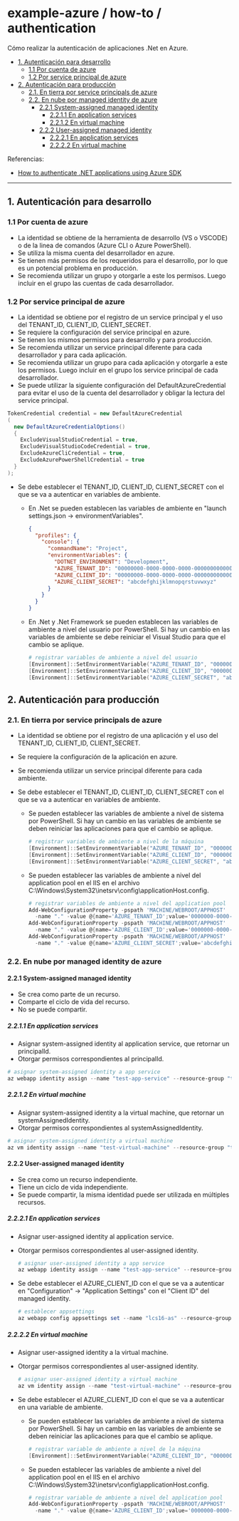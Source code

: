 # example-azure / how-to / authentication

Cómo realizar la autenticación de aplicaciones .Net en Azure.

- [1. Autenticación para desarrollo](#1-autenticación-para-desarrollo)
  - [1.1 Por cuenta de azure](#11-por-cuenta-de-azure)
  - [1.2 Por service principal de azure](#12-por-service-principal-de-azure)
- [2. Autenticación para producción](#2-autenticación-para-producción)
  - [2.1. En tierra por service principals de azure](#21-en-tierra-por-service-principals-de-azure)
  - [2.2. En nube por managed identity de azure](#22-en-nube-por-managed-identity-de-azure)
    - [2.2.1 System-assigned managed identity](#221-system-assigned-managed-identity)
      - [2.2.1.1 En application services](#2211-en-application-services)
      - [2.2.1.2 En virtual machine](#2212-en-virtual-machine)
    - [2.2.2 User-assigned managed identity](#222-user-assigned-managed-identity)
      - [2.2.2.1 En application services](#2221-en-application-services)
      - [2.2.2.2 En virtual machine](#2222-en-virtual-machine)

Referencias:

- [How to authenticate .NET applications using Azure SDK](https://learn.microsoft.com/en-us/dotnet/azure/sdk/authentication)

---

## 1. Autenticación para desarrollo

### 1.1 Por cuenta de azure

- La identidad se obtiene de la herramienta de desarrollo (VS o VSCODE) o de la linea de comandos (Azure CLI o Azure PowerShell).
- Se utiliza la misma cuenta del desarrollador en azure.
- Se tienen más permisos de los requeridos para el desarrollo, por lo que es un potencial problema en producción.
- Se recomienda utilizar un grupo y otorgarle a este los permisos. Luego incluir en el grupo las cuentas de cada desarrollador.

### 1.2 Por service principal de azure

- La identidad se obtiene por el registro de un service principal y el uso del TENANT_ID, CLIENT_ID, CLIENT_SECRET.
- Se requiere la configuración del service principal en azure.
- Se tienen los mismos permisos para desarrollo y para producción.
- Se recomienda utilizar un service principal diferente para cada desarrollador y para cada aplicación.
- Se recomienda utilizar un grupo para cada aplicación y otorgarle a este los permisos. Luego incluir en el grupo los service principal de cada desarrollador.
- Se puede utilizar la siguiente configuración del DefaultAzureCredential para evitar el uso de la cuenta del desarrollador y obligar la lectura del service principal.

```csharp
TokenCredential credential = new DefaultAzureCredential
(
  new DefaultAzureCredentialOptions()
  {
    ExcludeVisualStudioCredential = true,
    ExcludeVisualStudioCodeCredential = true,
    ExcludeAzureCliCredential = true,
    ExcludeAzurePowerShellCredential = true
  }
);
```

- Se debe establecer el TENANT_ID, CLIENT_ID, CLIENT_SECRET con el que se va a autenticar en variables de ambiente.

  - En .Net se pueden establecen las variables de ambiente en "launch settings.json -> environmentVariables".

    ```json
    {
      "profiles": {
        "console": {
          "commandName": "Project",
          "environmentVariables": {
            "DOTNET_ENVIRONMENT": "Development",
            "AZURE_TENANT_ID": "00000000-0000-0000-0000-000000000000",
            "AZURE_CLIENT_ID": "00000000-0000-0000-0000-000000000000",
            "AZURE_CLIENT_SECRET": "abcdefghijklmnopqrstuvwxyz"
          }
        }
      }
    }
    ```

  - En .Net y .Net Framework se pueden establecen las variables de ambiente a nivel del usuario por PowerShell. Si hay un cambio en las variables de ambiente se debe reiniciar el Visual Studio para que el cambio se aplique.

    ```powershell
    # registrar variables de ambiente a nivel del usuario
    [Environment]::SetEnvironmentVariable("AZURE_TENANT_ID", "00000000-0000-0000-0000-000000000000", "User")
    [Environment]::SetEnvironmentVariable("AZURE_CLIENT_ID", "00000000-0000-0000-0000-000000000000", "User")
    [Environment]::SetEnvironmentVariable("AZURE_CLIENT_SECRET", "abcdefghijklmnopqrstuvwxyz", "User")
    ```

## 2. Autenticación para producción

### 2.1. En tierra por service principals de azure

- La identidad se obtiene por el registro de una aplicación y el uso del TENANT_ID, CLIENT_ID, CLIENT_SECRET.
- Se requiere la configuración de la aplicación en azure.
- Se recomienda utilizar un service principal diferente para cada ambiente.
- Se debe establecer el TENANT_ID, CLIENT_ID, CLIENT_SECRET con el que se va a autenticar en variables de ambiente.

  - Se pueden establecer las variables de ambiente a nivel de sistema por PowerShell. Si hay un cambio en las variables de ambiente se deben reiniciar las aplicaciones para que el cambio se aplique.

    ```powershell
    # registrar variables de ambiente a nivel de la máquina
    [Environment]::SetEnvironmentVariable("AZURE_TENANT_ID", "00000000-0000-0000-0000-000000000000", "Machine")
    [Environment]::SetEnvironmentVariable("AZURE_CLIENT_ID", "00000000-0000-0000-0000-000000000000", "Machine")
    [Environment]::SetEnvironmentVariable("AZURE_CLIENT_SECRET", "abcdefghijklmnopqrstuvwxyz", "Machine")
    ```

  - Se pueden establecer las variables de ambiente a nivel del application pool en el IIS en el archivo C:\Windows\System32\inetsrv\config\applicationHost.config.

    ```powershell
    # registrar variables de ambiente a nivel del application pool
    Add-WebConfigurationProperty -pspath 'MACHINE/WEBROOT/APPHOST'  -filter "system.applicationHost/applicationPools/add[@name='DefaultAppPool']/environmentVariables"
      -name "." -value @{name='AZURE_TENANT_ID';value='0000000-0000-0000-0000-000000000000'}
    Add-WebConfigurationProperty -pspath 'MACHINE/WEBROOT/APPHOST'  -filter "system.applicationHost/applicationPools/add[@name='DefaultAppPool']/environmentVariables"
      -name "." -value @{name='AZURE_CLIENT_ID';value='0000000-0000-0000-0000-000000000000'}
    Add-WebConfigurationProperty -pspath 'MACHINE/WEBROOT/APPHOST'  -filter "system.applicationHost/applicationPools/add[@name='DefaultAppPool']/environmentVariables"
      -name "." -value @{name='AZURE_CLIENT_SECRET';value='abcdefghijklmnopqrstuvwxyz'}
    ```

### 2.2. En nube por managed identity de azure

#### 2.2.1 System-assigned managed identity

- Se crea como parte de un recurso.
- Comparte el ciclo de vida del recurso.
- No se puede compartir.

##### 2.2.1.1 En application services

- Asignar system-assigned identity al application service, que retornar un principalId.
- Otorgar permisos correspondientes al principalId.

```powershell
# asignar system-assigned identity a app service
az webapp identity assign --name "test-app-service" --resource-group "test-resource-group"
```

##### 2.2.1.2 En virtual machine

- Asignar system-assigned identity a la virtual machine, que retornar un systemAssignedIdentity.
- Otorgar permisos correspondientes al systemAssignedIdentity.

```powershell
# asignar system-assigned identity a virtual machine
az vm identity assign --name "test-virtual-machine" --resource-group "test-resource-group"
```

#### 2.2.2 User-assigned managed identity

- Se crea como un recurso independiente.
- Tiene un ciclo de vida independiente.
- Se puede compartir, la misma identidad puede ser utilizada en múltiples recursos.

##### 2.2.2.1 En application services

- Asignar user-assigned identity al application service.
- Otorgar permisos correspondientes al user-assigned identity.

  ```powershell
  # asignar user-assigned identity a app service
  az webapp identity assign --name "test-app-service" --resource-group "test-resource-group" --identities "/subscriptions/00000000-0000-0000-0000-000000000000/resourcegroups/test-resource-group/providers/Microsoft.ManagedIdentity/userAssignedIdentities/test-managed-identity"
  ```

- Se debe establecer el AZURE_CLIENT_ID con el que se va a autenticar en "Configuration" -> "Application Settings" con el "Client ID" del managed identity.

  ```powershell
  # establecer appsettings
  az webapp config appsettings set --name "lcs16-as" --resource-group "lcs16-rg" --settings 'AZURE_CLIENT_ID=00000000-0000-0000-0000-000000000000'
  ```

##### 2.2.2.2 En virtual machine

- Asignar user-assigned identity a la virtual machine.
- Otorgar permisos correspondientes al user-assigned identity.

  ```powershell
  # asignar user-assigned identity a virtual machine
  az vm identity assign --name "test-virtual-machine" --resource-group "test-resource-group" --identities "/subscriptions/00000000-0000-0000-0000-000000000000/resourcegroups/test-resource-group/providers/Microsoft.ManagedIdentity/userAssignedIdentities/test-managed-identity"
  ```

- Se debe establecer el AZURE_CLIENT_ID con el que se va a autenticar en una variable de ambiente.

  - Se pueden establecer las variables de ambiente a nivel de sistema por PowerShell. Si hay un cambio en las variables de ambiente se deben reiniciar las aplicaciones para que el cambio se aplique.

    ```powershell
    # registrar variable de ambiente a nivel de la máquina
    [Environment]::SetEnvironmentVariable("AZURE_CLIENT_ID", "00000000-0000-0000-0000-000000000000", "Machine")
    ```

  - Se pueden establecer las variables de ambiente a nivel del application pool en el IIS en el archivo C:\Windows\System32\inetsrv\config\applicationHost.config.

    ```powershell
    # registrar variable de ambiente a nivel del application pool
    Add-WebConfigurationProperty -pspath 'MACHINE/WEBROOT/APPHOST'  -filter "system.applicationHost/applicationPools/add[@name='DefaultAppPool']/environmentVariables"
      -name "." -value @{name='AZURE_CLIENT_ID';value='0000000-0000-0000-0000-000000000000'}
    ```
